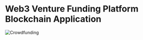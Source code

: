 # Web3 Venture Funding Platform Blockchain Application
![Crowdfunding](https://i.ibb.co/k6pj0Qt/htum-6.png)